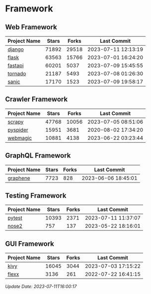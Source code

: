# Framework

## Web Framework
| Project Name | Stars | Forks | Last Commit |
| ------------ | ----- | ----- | ----------- |
| [django](https://github.com/django/django) | 71892 | 29518 | 2023-07-11 12:13:19 |
| [flask](https://github.com/pallets/flask) | 63563 | 15766 | 2023-07-01 16:24:20 |
| [fastapi](https://github.com/tiangolo/fastapi) | 60201 | 5037 | 2023-07-09 15:45:55 |
| [tornado](https://github.com/tornadoweb/tornado) | 21187 | 5493 | 2023-07-08 01:26:30 |
| [sanic](https://github.com/sanic-org/sanic) | 17170 | 1523 | 2023-07-09 19:58:17 |

## Crawler Framework
| Project Name | Stars | Forks | Last Commit |
| ------------ | ----- | ----- | ----------- |
| [scrapy](https://github.com/scrapy/scrapy) | 47768 | 10056 | 2023-07-05 08:51:06 |
| [pyspider](https://github.com/binux/pyspider) | 15951 | 3681 | 2020-08-02 17:34:20 |
| [webmagic](https://github.com/code4craft/webmagic) | 10881 | 4138 | 2023-06-22 03:23:44 |

## GraphQL Framework
| Project Name | Stars | Forks | Last Commit |
| ------------ | ----- | ----- | ----------- |
| [graphene](https://github.com/graphql-python/graphene) | 7723 | 828 | 2023-06-06 18:45:01 |

## Testing Framework
| Project Name | Stars | Forks | Last Commit |
| ------------ | ----- | ----- | ----------- |
| [pytest](https://github.com/pytest-dev/pytest) | 10393 | 2371 | 2023-07-11 11:37:07 |
| [nose2](https://github.com/nose-devs/nose2) | 757 | 137 | 2023-05-22 18:16:01 |

## GUI Framework
| Project Name | Stars | Forks | Last Commit |
| ------------ | ----- | ----- | ----------- |
| [kivy](https://github.com/kivy/kivy) | 16045 | 3044 | 2023-07-03 17:15:22 |
| [flexx](https://github.com/flexxui/flexx) | 3136 | 261 | 2022-07-22 16:41:15 |

*Update Date: 2023-07-11T16:00:17*